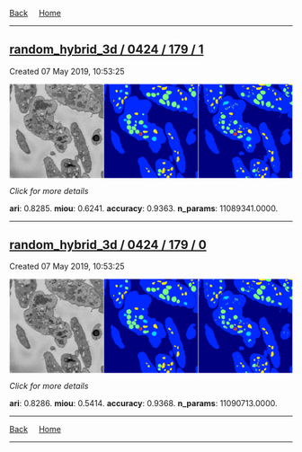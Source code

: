 
[Back](..)&nbsp;&nbsp;&nbsp;&nbsp;&nbsp;[Home](https://leapmanlab.github.io/snapshots)

---

<div class="summary"><a href="1"><h2>random_hybrid_3d / 0424 / 179 / 1</h2></a><p>Created 07 May 2019, 10:53:25
</p><a href="1"><img src="1/media/summary.png" align="center"></a><p>
<i>Click for more details</i>
</p></div>

**ari**: 0.8285. **miou**: 0.6241. **accuracy**: 0.9363. **n_params**: 11089341.0000. 

---

<div class="summary"><a href="0"><h2>random_hybrid_3d / 0424 / 179 / 0</h2></a><p>Created 07 May 2019, 10:53:25
</p><a href="0"><img src="0/media/summary.png" align="center"></a><p>
<i>Click for more details</i>
</p></div>

**ari**: 0.8286. **miou**: 0.5414. **accuracy**: 0.9368. **n_params**: 11090713.0000. 

---

[Back](..)&nbsp;&nbsp;&nbsp;&nbsp;&nbsp;[Home](https://leapmanlab.github.io/snapshots)

---